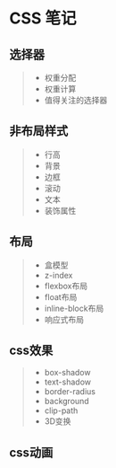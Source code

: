 # CSS 笔记

## 选择器

>* 权重分配
>* 权重计算
>* 值得关注的选择器

## 非布局样式

>* 行高
>* 背景
>* 边框
>* 滚动
>* 文本
>* 装饰属性


## 布局

>* 盒模型
>* z-index
>* flexbox布局
>* float布局
>* inline-block布局
>* 响应式布局

## css效果

>* box-shadow
>* text-shadow
>* border-radius
>* background
>* clip-path
>* 3D变换

## css动画
